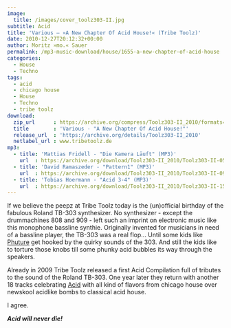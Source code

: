 ```yaml
---
image:
  title: /images/cover_toolz303-II.jpg
subtitle: Acid
title: 'Various – »A New Chapter Of Acid House!« (Tribe Toolz)'
date: 2010-12-27T20:12:32+00:00
author: Moritz »mo.« Sauer
permalink: /mp3-music-download/house/1655-a-new-chapter-of-acid-house
categories:
  - House
  - Techno
tags:
  - acid
  - chicago house
  - House
  - Techno
  - tribe toolz
download:
  zip_url      : https://archive.org/compress/Toolz303-II_2010/formats=320KBPS%20MP3&file=/Toolz303-II_2010.zip
  title        : 'Various - "A New Chapter Of Acid House!"'
  release_url  : 'https://archive.org/details/Toolz303-II_2010'
  netlabel_url : www.tribetoolz.de
mp3:
  - title: 'Mattias Fridell - "Die Kamera Läuft" (MP3)'
    url  : https://archive.org/download/Toolz303-II_2010/Toolz303-II-05-MattiasFridell-DieKameraLaeuft.mp3
  - title: 'David Ramaszeder - "Pattern1" (MP3)'
    url  : https://archive.org/download/Toolz303-II_2010/Toolz303-II-09-DavidRamaszeder-Pattern1.mp3
  - title: 'Tobias Hoermann - "Acid 3-4" (MP3)'
    url  : https://archive.org/download/Toolz303-II_2010/Toolz303-II-15-TobiasHoermann-Acid3-4.mp3
---
```

If we believe the peepz at Tribe Toolz today is the (un)official birthday of the fabulous Roland TB-303 synthesizer. No synthesizer - except the drummachines 808 and 909 - left such an imprint on electronic music like this monophone bassline synthie. Originally invented for musicians in need of a bassline player, the TB-303 was a real flop... Until some kids like [Phuture](http://en.wikipedia.org/wiki/Phuture) get hooked by the quirky sounds of the 303. And still the kids like to torture those knobs till some phunky acid bubbles its way through the speakers.
<!--more-->

<!--mp3links-->

Already in 2009 Tribe Toolz released a first Acid Compilation full of tributes to the sound of the Roland TB-303. One year later they return with another 18 tracks celebrating [Acid](http://en.wikipedia.org/wiki/Acid_house) with all kind of flavors from chicago house over newskool acidlike bombs to classical acid house.

I agree.

_**Acid will never die!**_

